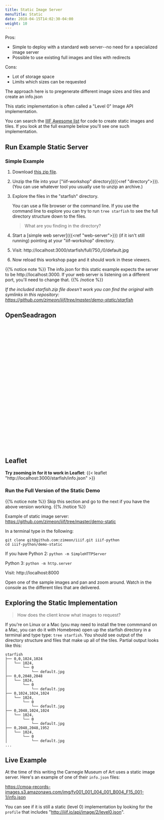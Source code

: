 ```yaml
---
title: Static Image Server
menuTitle: Static
date: 2018-04-15T14:02:30-04:00
weight: 10
---
```


Pros:

- Simple to deploy with a standard web server--no need for a specialized image server
- Possible to use existing full images and tiles with redirects

Cons:

- Lot of storage space
- Limits which sizes can be requested

The approach here is to pregenerate different image sizes and tiles and create an info.json

This static implementation is often called a "Level 0" Image API implementation.

You can search the [IIIF Awesome list](https://github.com/IIIF/awesome-iiif) for code to create static images and tiles. If you look at the full example below you'll see one such implementation.

## Run Example Static Server

### Simple Example

<!-- #todo:90 make this starfish.zip open in a _blank window -->

1. Download [this zip file](/assets/starfish.zip).

2. Unzip the file into your ["iiif-workshop" directory]({{<ref "directory">}}). (You can use whatever tool you usually use to unzip an archive.)

3. Explore the files in the "starfish" directory.

    You can use a file browser or the command line. If you use the command line to explore you can try to run `tree starfish` to see the full directory structure down to the files.

    > What are you finding in the directory?

4. Start a [simple web server]({{<ref "web-server">}}) (if it isn't still running) pointing at your "iiif-workshop" directory.

5. Visit: http://localhost:3000/starfish/full/750,/0/default.jpg

6. Now reload this workshop page and it should work in these viewers.

{{% notice note %}}
The info.json for this static example expects the server to be http://localhost:3000. If your web server is listening on a different port, you'll need to change that.
{{% /notice %}}


_If the included starfish.zip file doesn't work you can find the original with symlinks in this repository: <https://github.com/zimeon/iiif/tree/master/demo-static/starfish>_

## OpenSeadragon

<!-- #todo:280 move OSD to separate include files -->
<script src="https://cdnjs.cloudflare.com/ajax/libs/openseadragon/2.3.0/openseadragon.min.js"></script>
<div id="osd" style="width:100%;height:400px;"></div>
<script>
OpenSeadragon({
        id: "osd",
        prefixUrl: "https://cdnjs.cloudflare.com/ajax/libs/openseadragon/2.3.0/images/",
        tileSources: "http://localhost:3000/starfish/info.json"
    });
</script>

## Leaflet

**Try zooming in for it to work in Leaflet**:
{{< leaflet "http://localhost:3000/starfish/info.json" >}}

### Run the Full Version of the Static Demo

{{% notice note %}}
Skip this section and go to the next if you have the above version working.
{{% /notice %}}

Example of static image server:
https://github.com/zimeon/iiif/tree/master/demo-static

In a terminal type in the following:

```
git clone git@github.com:zimeon/iiif.git iiif-python
cd iiif-python/demo-static
```

If you have Python 2:
`python -m SimpleHTTPServer`

Python 3:
`python -m http.server`

Visit: http://localhost:8000

Open one of the sample images and pan and zoom around. Watch in the console as the different tiles that are delivered.

## Exploring the Static Implementation

> How does the client know what images to request?

If you're on Linux or a Mac (you may need to install the tree commmand on a Mac, you can do it with Homebrew) open up the starfish directory in a terminal and type type: `tree starfish`. You should see output of the directory structure and files that make up all of the tiles. Partial output looks like this:

```
starfish
├── 0,0,1024,1024
│   └── 1024,
│       └── 0
│           └── default.jpg
├── 0,0,2048,2048
│   └── 1024,
│       └── 0
│           └── default.jpg
├── 0,1024,1024,1024
│   └── 1024,
│       └── 0
│           └── default.jpg
├── 0,2048,1024,1024
│   └── 1024,
│       └── 0
│           └── default.jpg
├── 0,2048,2048,1952
│   └── 1024,
│       └── 0
│           └── default.jpg
...
```

## Live Example

At the time of this writing the Carnegie Museum of Art uses a static image server. Here's an example of one of their `info.json` files:

https://cmoa-records-images.s3.amazonaws.com/img/fv001_001_004_001_B004_F15_001-1/info.json

You can see if it is still a static (level 0) implementation by looking for the `profile` that includes "<http://iiif.io/api/image/2/level0.json>".
